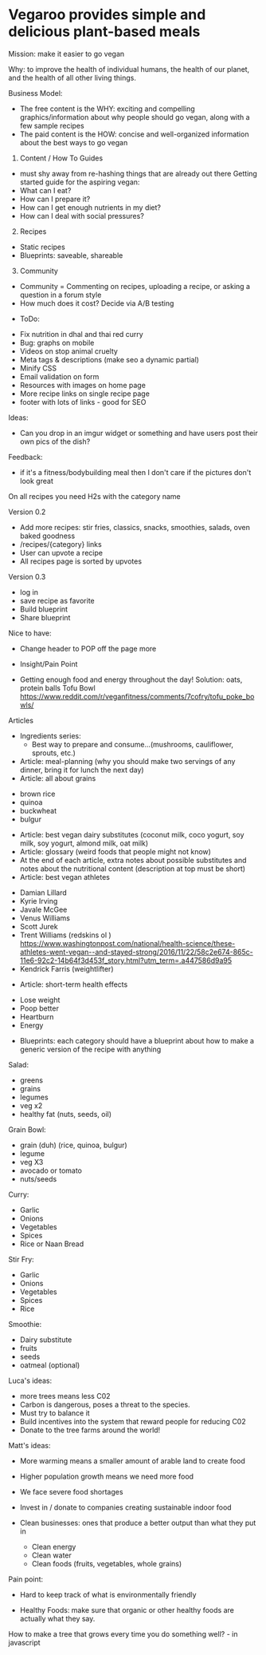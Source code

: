 # Vegaroo provides simple and delicious plant-based meals 

Mission: make it easier to go vegan 

Why: to improve the health of individual humans, the health of our planet, and the health of all other living things. 

Business Model: 
- The free content is the WHY: exciting and compelling graphics/information about why people should go vegan, along with a few sample recipes 
- The paid content is the HOW: concise and well-organized information about the best ways to go vegan 
1. Content / How To Guides 
- must shy away from re-hashing things that are already out there
 Getting started guide for the aspiring vegan: 
 - What can I eat? 
 - How can I prepare it? 
 - How can I get enough nutrients in my diet? 
 - How can I deal with social pressures? 
2. Recipes 
- Static recipes
- Blueprints: saveable, shareable 
3. Community
- Community = Commenting on recipes, uploading a recipe, or asking a question in a forum style   
- How much does it cost? Decide via A/B testing 


* ToDo: 
- Fix nutrition in dhal and thai red curry 
- Bug: graphs on mobile
- Videos on stop animal cruelty 
- Meta tags & descriptions (make seo a dynamic partial)
- Minify CSS 
- Email validation on form 
- Resources with images on home page
- More recipe links on single recipe page 
- footer with lots of links - good for SEO

Ideas: 
- Can you drop in an imgur widget or something and have users post their own pics of the dish? 

Feedback: 
-  if it's a fitness/bodybuilding meal then I don't care if the pictures don't look great

On all recipes you need H2s with the category name 


Version 0.2 
- Add more recipes: stir fries, classics, snacks, smoothies, salads, oven baked goodness
- /recipes/{category} links 
- User can upvote a recipe 
- All recipes page is sorted by upvotes
 
Version 0.3
- log in 
- save recipe as favorite 
- Build blueprint 
- Share blueprint

Nice to have: 
- Change header to POP off the page more 

* Insight/Pain Point
- Getting enough food and energy throughout the day! Solution: oats, protein balls
 Tofu Bowl 
 https://www.reddit.com/r/veganfitness/comments/7cofry/tofu_poke_bowls/ 


Articles 
* Ingredients series: 
    - Best way to prepare and consume...(mushrooms, cauliflower, sprouts, etc.)
* Article: meal-planning (why you should make two servings of any dinner, bring it for lunch the next day)
* Article: all about grains
- brown rice
- quinoa 
- buckwheat 
- bulgur 
* Article: best vegan dairy substitutes (coconut milk, coco yogurt, soy milk, soy yogurt, almond milk, oat milk) 
* Article: glossary (weird foods that people might not know) 
* At the end of each article, extra notes about possible substitutes and notes about the nutritional content (description at top must be short)
* Article: best vegan athletes
- Damian Lillard
- Kyrie Irving 
- Javale McGee 
- Venus Williams 
- Scott Jurek 
- Trent Williams (redskins ol )
https://www.washingtonpost.com/national/health-science/these-athletes-went-vegan--and-stayed-strong/2016/11/22/58c2e674-865c-11e6-92c2-14b64f3d453f_story.html?utm_term=.a447586d9a95
- Kendrick Farris (weightlifter)

* Article: short-term health effects
- Lose weight
- Poop better
- Heartburn
- Energy 


* Blueprints: each category should have a blueprint about how to make a generic version of the recipe with anything 
 
 Salad: 
 - greens
 - grains 
 - legumes 
 - veg x2 
 - healthy fat (nuts, seeds, oil)
 
 Grain Bowl: 
 - grain (duh) (rice, quinoa, bulgur)
 - legume 
 - veg X3 
 - avocado or tomato 
 - nuts/seeds
 
 Curry: 
 - Garlic
 - Onions
 - Vegetables 
 - Spices
 - Rice or Naan Bread 
 
 Stir Fry:
 - Garlic
 - Onions
 - Vegetables 
 - Spices 
 - Rice 
 
 Smoothie: 
 - Dairy substitute 
 - fruits 
 - seeds 
 - oatmeal (optional)
  
  
  Luca's ideas: 
  - more trees means less C02
  - Carbon is dangerous, poses a threat to the species. 
  - Must try to balance it 
  - Build incentives into the system that reward people for reducing C02
  - Donate to the tree farms around the world! 
  
  Matt's ideas: 
  - More warming means a smaller amount of arable land to create food 
  - Higher population growth means we need more food 
  - We face severe food shortages 
  - Invest in / donate to companies creating sustainable indoor food
  
  - Clean businesses: ones that produce a better output than what they put in 
    - Clean energy 
    - Clean water 
    - Clean foods (fruits, vegetables, whole grains)
  
  Pain point: 
  - Hard to keep track of what is environmentally friendly 
  
  - Healthy Foods: make sure that organic or other healthy foods are actually what they say.
    
How to make a tree that grows every time you do something well? - in javascript 

  









   
